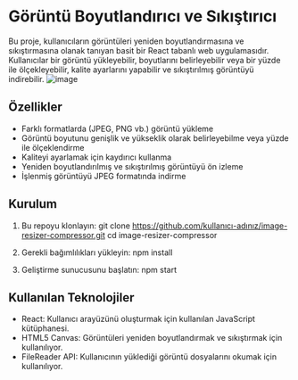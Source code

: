 # Görüntü Boyutlandırıcı ve Sıkıştırıcı

Bu proje, kullanıcıların görüntüleri yeniden boyutlandırmasına ve sıkıştırmasına olanak tanıyan basit bir React tabanlı web uygulamasıdır. Kullanıcılar bir görüntü yükleyebilir, boyutlarını belirleyebilir veya bir yüzde ile ölçekleyebilir, kalite ayarlarını yapabilir ve sıkıştırılmış görüntüyü indirebilir.
![image](https://github.com/user-attachments/assets/d56ed48b-a759-435b-a546-354bdc9dda0c)



## Özellikler

- Farklı formatlarda (JPEG, PNG vb.) görüntü yükleme
- Görüntü boyutunu genişlik ve yükseklik olarak belirleyebilme veya yüzde ile ölçeklendirme
- Kaliteyi ayarlamak için kaydırıcı kullanma
- Yeniden boyutlandırılmış ve sıkıştırılmış görüntüyü ön izleme
- İşlenmiş görüntüyü JPEG formatında indirme


## Kurulum

1. Bu repoyu klonlayın:
   git clone https://github.com/kullanıcı-adınız/image-resizer-compressor.git
   cd image-resizer-compressor
   
2. Gerekli bağımlılıkları yükleyin:
    npm install
   
4. Geliştirme sunucusunu başlatın:
    npm start

 ## Kullanılan Teknolojiler
- React: Kullanıcı arayüzünü oluşturmak için kullanılan JavaScript kütüphanesi.
- HTML5 Canvas: Görüntüleri yeniden boyutlandırmak ve sıkıştırmak için kullanılıyor.
- FileReader API: Kullanıcının yüklediği görüntü dosyalarını okumak için kullanılıyor.
